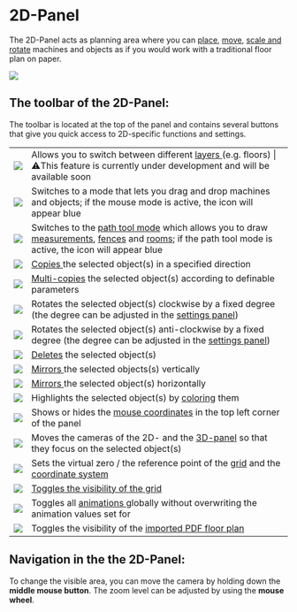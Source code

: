 # 2D-Panel

The 2D-Panel acts as planning area where you can [place](../machines/first-steps-with-3d-object.md), [move](../machines/selecting-and-moving-objects.md), [scale and rotate](../machines/scale-and-rotate-objects.md) machines and objects as if you would work with a traditional floor plan on paper.

![](../../../.gitbook/assets/iVP\_UI\_2D\_panel.jpg)

## The toolbar of the 2D-Panel:

The toolbar is located at the top of the panel and contains several buttons that give you quick access to 2D-specific functions and settings.

|                                                                           |                                                                                                                                                                                                                                                                                                              |
| ------------------------------------------------------------------------- | ------------------------------------------------------------------------------------------------------------------------------------------------------------------------------------------------------------------------------------------------------------------------------------------------------------ |
| ![](../../../.gitbook/assets/iVP\_icon\_layer.jpg)                        | Allows you to switch between different [layers ](layers.md)(e.g. floors) \| :warning:This feature is currently under development and will be available soon                                                                                                                                                  |
| ![](../../../.gitbook/assets/iVP\_icon\_mouse\_tool.jpg)                  | Switches to a mode that lets you drag and drop machines and objects; if the mouse mode is active, the icon will appear blue                                                                                                                                                                                  |
| ![](../../../.gitbook/assets/iVP\_icon\_path\_tool.jpg)                   | Switches to the [path tool mode](../advanced-tools/path-tool.md) which allows you to draw [measurements](../advanced-tools/path-tool.md#measurements), [fences](../advanced-tools/fence-tool.md) and [rooms](../advanced-tools/the-room-tool.md); if the path tool mode is active, the icon will appear blue |
| ![](../../../.gitbook/assets/iVP\_icon\_copy.jpg)                         | [Copies ](../machines/copy-and-delete-objects.md#copy-objects)the selected object(s) in a specified direction                                                                                                                                                                                                |
| ![](../../../.gitbook/assets/iVP\_icon\_multi-copyl.jpg)                  | [Multi-copies](../machines/copy-and-delete-objects.md#multi-copy-objects) the selected object(s) according to definable parameters                                                                                                                                                                           |
| ![](../../../.gitbook/assets/iVP\_icon\_redo.jpg)                         | Rotates the selected object(s) clockwise by a fixed degree (the degree can be adjusted in the [settings panel](settings-panel.md#global-settings))                                                                                                                                                           |
| ![](../../../.gitbook/assets/iVP\_icon\_3D\_rotate.jpg)                   | Rotates the selected object(s) anti-clockwise by a fixed degree (the degree can be adjusted in the [settings panel](settings-panel.md#global-settings))                                                                                                                                                      |
| ![](../../../.gitbook/assets/iVP\_icon\_delete.jpg)                       | [Deletes](../machines/copy-and-delete-objects.md#delete-objects) the selected object(s)                                                                                                                                                                                                                      |
| ![](../../../.gitbook/assets/iVP\_icon\_mirror\_vertically.jpg)           | [Mirrors ](../machines/scale-and-rotate-objects.md#mirror-objects)the selected objects(s) vertically                                                                                                                                                                                                         |
| ![](../../../.gitbook/assets/iVP\_icon\_mirror\_horizontally.jpg)         | [Mirrors ](../machines/scale-and-rotate-objects.md#mirror-objects)the selected object(s) horizontally                                                                                                                                                                                                        |
| ![](../../../.gitbook/assets/iVP\_icon\_color\_picker.jpg)                | Highlights the selected object(s) by [coloring](../machines/highlighting-objects.md#coloring-objects) them                                                                                                                                                                                                   |
| ![](../../../.gitbook/assets/iVP\_icon\_mouse\_coordinates\_on\_off.jpg)  | Shows or hides the [mouse coordinates](the-grid.md#mouse-coordinates) in the top left corner of the panel                                                                                                                                                                                                    |
| ![](../../../.gitbook/assets/iVP\_icon\_focus\_on\_selected\_machine.jpg) | Moves the cameras of the 2D- and the [3D-panel](the-3d-panel.md) so that they focus on the selected object(s)                                                                                                                                                                                                |
| ![](../../../.gitbook/assets/iVP\_icon\_reference\_point.jpg)             | Sets the virtual zero / the reference point of the [grid](the-grid.md) and the [coordinate system](the-grid.md)                                                                                                                                                                                              |
| ![](../../../.gitbook/assets/iVP\_icon\_grid\_on\_off.jpg)                | [Toggles the visibility of the grid](the-grid.md#displaying-and-hiding-the-grid)                                                                                                                                                                                                                             |
| ![](../../../.gitbook/assets/iVP\_icon\_animations\_on\_off.jpg)          | Toggles all [animations ](../machines/animations.md)globally without overwriting the animation values set for                                                                                                                                                                                                |
| ![](../../../.gitbook/assets/iVP\_icon\_imported\_pdf\_on\_off.jpg)       | Toggles the visibility of the [imported PDF floor plan](../getting-started/importing-pdfs.md)                                                                                                                                                                                                                |

## Navigation in the the 2D-Panel:

To change the visible area, you can move the camera by holding down the **middle mouse button**. The zoom level can be adjusted by using the **mouse wheel**.
